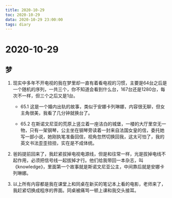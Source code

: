 ```yaml
---
title: 2020-10-29
toc: 2020-10-29
data: 2020-10-29 23:00:00
tags: diary
---
```



# 2020-10-29

## 梦



1. 现实中多年不开电视的我在梦里却一直有着看电视的习惯，主要是64台之后是一个随机的序列，一共三个，你不知道会看到什么台，167台还是1280台，每次不一样，但三个之后又是1台。

   - 65.1 这是一个婚内出轨的故事，类似于安娜卡列琳娜，内容很无聊，但女主角很美，我看了几分钟就换台了。

   - 65.2 在斯诺文尼亚的荒原上竖立着一座洁白的城堡，一楼的大厅里空无一物，只有一架钢琴，公主坐在钢琴旁读着一封来自法国女皇的信，委托她写一部小说，她刚执笔准备回信，视角忽然切换回我，这太可怕了，我的英文书法歪歪扭扭，实在是不成体统。
0. 爸妈提前回来了，我赶紧拔掉电视电源线，但是和往常一样，光是拔掉电线不起作用，必须把信号线一起拔掉才行。他们给我带回一本杂志，叫《knowledge》，里面第一个故事就是斯诺文尼亚公主，中间靠后就是安娜卡列琳娜。
1. 以上所有内容都是我在课堂上和同桌在新买的笔记本上看的电影，老师来了，我赶紧切换成程序的界面。同桌被痛骂一顿上课和我交头接耳。

